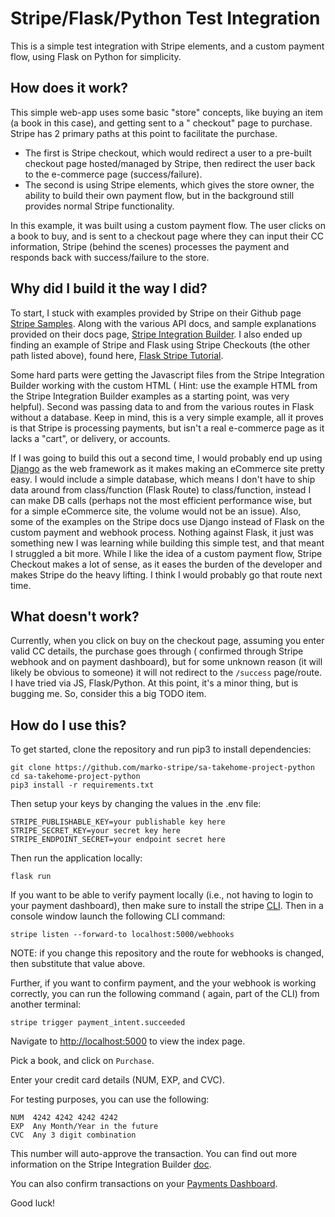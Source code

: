 # Stripe/Flask/Python Test Integration

This is a simple test integration with Stripe elements, and a custom payment flow, using Flask on Python for simplicity.

## How does it work?

This simple web-app uses some basic "store" concepts, like buying an item (a book in this case), and getting sent to a "
checkout" page to purchase. Stripe has 2 primary paths at this point to facilitate the purchase.

- The first is Stripe checkout, which would redirect a user to a pre-built checkout page hosted/managed by Stripe, then
  redirect the user back to the e-commerce page (success/failure).
- The second is using Stripe elements, which gives the store owner, the ability to build their own payment flow, but in
  the background still provides normal Stripe functionality.

In this example, it was built using a custom payment flow. The user clicks on a book to buy, and is sent to a checkout
page where they can input their CC information, Stripe (behind the scenes) processes the payment and responds back with
success/failure to the store.

## Why did I build it the way I did?

To start, I stuck with examples provided by Stripe on their Github
page [Stripe Samples](https://github.com/stripe-samples). Along with the various API docs, and sample explanations
provided on their docs page, [Stripe Integration Builder](https://stripe.com/docs/payments/integration-builder). I also
ended up finding an example of Stripe and Flask using Stripe Checkouts (the other path listed above), found
here, [Flask Stripe Tutorial](https://testdriven.io/blog/flask-stripe-tutorial/).

Some hard parts were getting the Javascript files from the Stripe Integration Builder working with the custom HTML (
Hint: use the example HTML from the Stripe Integration Builder examples as a starting point, was very helpful). Second
was passing data to and from the various routes in Flask without a database. Keep in mind, this is a very simple
example, all it proves is that Stripe is processing payments, but isn't a real e-commerce page as it lacks a "cart", or
delivery, or accounts.

If I was going to build this out a second time, I would probably end up using [Django](https://www.djangoproject.com/)
as the web framework as it makes making an eCommerce site pretty easy. I would include a simple database, which means I
don't have to ship data around from class/function (Flask Route) to class/function, instead I can make DB calls (perhaps
not the most efficient performance wise, but for a simple eCommerce site, the volume would not be an issue). Also, some
of the examples on the Stripe docs use Django instead of Flask on the custom payment and webhook process. Nothing
against Flask, it just was something new I was learning while building this simple test, and that meant I struggled a
bit more. While I like the idea of a custom payment flow, Stripe Checkout makes a lot of sense, as it eases the burden
of the developer and makes Stripe do the heavy lifting. I think I would probably go that route next time.

## What doesn't work?

Currently, when you click on buy on the checkout page, assuming you enter valid CC details, the purchase goes through (
confirmed through Stripe webhook and on payment dashboard), but for some unknown reason (it will likely be obvious to
someone) it will not redirect to the `/success` page/route. I have tried via JS, Flask/Python. At this point, it's a
minor thing, but is bugging me. So, consider this a big TODO item.

## How do I use this?

To get started, clone the repository and run pip3 to install dependencies:

```
git clone https://github.com/marko-stripe/sa-takehome-project-python 
cd sa-takehome-project-python
pip3 install -r requirements.txt
```

Then setup your keys by changing the values in the .env file:

```
STRIPE_PUBLISHABLE_KEY=your publishable key here
STRIPE_SECRET_KEY=your secret key here
STRIPE_ENDPOINT_SECRET=your endpoint secret here
```

Then run the application locally:

```
flask run
```

If you want to be able to verify payment locally (i.e., not having to login to your payment dashboard), then make sure
to install the stripe [CLI](https://stripe.com/docs/stripe-cli). Then in a console window launch the following CLI
command:

```
stripe listen --forward-to localhost:5000/webhooks
```

NOTE: if you change this repository and the route for webhooks is changed, then substitute that value above.

Further, if you want to confirm payment, and the your webhook is working correctly, you can run the following command (
again, part of the CLI) from another terminal:

```
stripe trigger payment_intent.succeeded
```

Navigate to [http://localhost:5000](http://localhost:5000) to view the index page.

Pick a book, and click on `Purchase`.

Enter your credit card details (NUM, EXP, and CVC).

For testing purposes, you can use the following:

```
NUM  4242 4242 4242 4242
EXP  Any Month/Year in the future
CVC  Any 3 digit combination
```

This number will auto-approve the transaction. You can find out more information on the Stripe Integration
Builder [doc](https://stripe.com/docs/payments/integration-builder).

You can also confirm transactions on your [Payments Dashboard](https://dashboard.stripe.com/test/payments).

Good luck!
